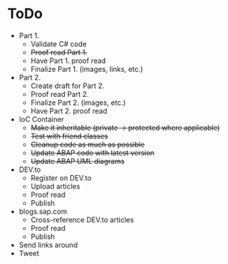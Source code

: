 # ToDo

- Part 1.
	- Validate C# code
	- ~~Proof read Part 1.~~
	- Have Part 1. proof read
	- Finalize Part 1. (images, links, etc.)
- Part 2.
	- Create draft for Part 2.
	- Proof read Part 2.
	- Finalize Part 2. (images, etc.)
	- Have Part 2. proof read
- IoC Container
	- ~~Make it inheritable (private -> protected where applicable)~~
	- ~~Test with friend classes~~
	- ~~Cleanup code as much as possible~~
	- ~~Update ABAP code with latest version~~
	- ~~Update ABAP UML diagrams~~
- DEV.to
	- Register on DEV.to
	- Upload articles
	- Proof read
	- Publish
- blogs.sap.com
	- Cross-reference DEV.to articles
	- Proof read
	- Publish
- Send links around
- Tweet
